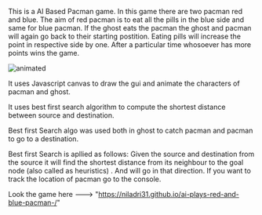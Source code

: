 
This is a AI Based Pacman game.
In this game there are two pacman red and blue.
The aim of red pacman is to eat all the pills in the blue side 
and same for blue pacman.
If the ghost eats the pacman the ghost and pacman will again go back to their starting postition. 
Eating pills will increase the  point in respective side by one.
After a particular time whosoever has more points wins the game.

<img src="./img/gigggg.gif" alt="animated" />


It uses Javascript canvas to draw the gui and animate the characters of pacman and ghost.

It uses best first search algorithm to compute the shortest distance between source and destination.

Best first Search algo was used both in ghost to catch pacman and pacman to go to a destination.

Best first Search is apllied as follows:
Given the source and destination from the source it will find the shortest distance from its neighbour to the 
goal node (also called as heuristics) . And will go in that direction.
If you want to track the location of pacman go to the console. 


Look the game here   --->   "https://niladri31.github.io/ai-plays-red-and-blue-pacman-/"




